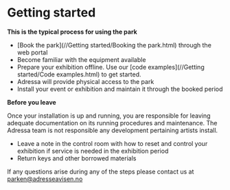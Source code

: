 # Getting started

**This is the typical process for using the park**

* [Book the park](//Getting started/Booking the park.html) through the web portal
* Become familiar with the equipment available
* Prepare your exhibition offline. Use our [code examples](//Getting started/Code examples.html) to get started.
* Adressa will provide physical access to the park
* Install your event or exhibition and maintain it through the booked period

**Before you leave**

Once your installation is up and running, you are responsible for leaving adequate documentation on its running procedures and maintenance. The Adressa team is not responsible any development pertaining artists install.

* Leave a note in the control room with how to reset and control your exhibition if service is needed in the exhibition period
* Return keys and other borrowed materials

If any questions arise during any of the steps please contact us at[ parken@adresseavisen.no](mailto:parken@adresseavisen.no)



